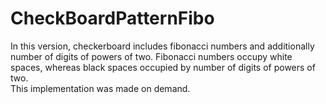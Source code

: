 # CheckBoardPatternFibo
In this version, checkerboard includes fibonacci numbers and additionally number of digits of powers of two. Fibonacci numbers occupy white spaces, whereas black spaces occupied by number of digits of powers of two.  
This implementation was made on demand.
